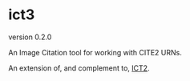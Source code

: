 # ict3

version 0.2.0

An Image Citation tool for working with CITE2 URNs.

An extension of, and complement to, [ICT2](https://github.com/cite-architecture/ict2).


